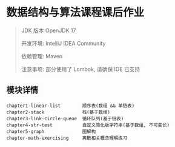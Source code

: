 # 数据结构与算法课程课后作业

> JDK 版本 OpenJDK 17
>
> 开发环境: IntelliJ IDEA Community
>
> 依赖管理: Maven
>
> 注意事项: 部分使用了 Lombok, 请确保 IDE 已支持
>

## 模块详情

```text
chapter1-linear-list        顺序表(数组 && 单链表) 
chapter2-stack              栈(基于数组)
chapter3-link-circle-queue  循环队列(基于链表)
chapter4-str-test           自定义简化版字符串(基于数组, 不可变长)
chapter5-graph              图解构
chapter-math-exercising     离散相关概念理解练习
```
